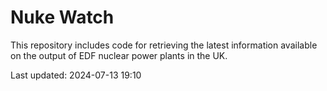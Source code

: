 # Nuke Watch

This repository includes code for retrieving the latest information available on the output of EDF nuclear power plants in the UK.

Last updated: 2024-07-13 19:10